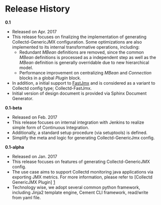 Release History
===============
**0.1**
- Released on Apr. 2017
- This release focuses on finalizing the implementation of generating Collectd-GenericJMX 
configuration. Some optimizations are also implemented to its internal transformative operations,
 including:
    * Redundant *MBean* definitions are removed, since the common *MBean* definitions is 
    processed as a independent step as well as the *MBean* definition is generally overridable due to 
    new hierarchical model.
    * Performance improvement on centralizing *MBean* and *Connection* blocks in a global *Plugin* 
    block. 
- In addition, a initial support to [FastJmx][2] and is considered as a variant to Collectd config 
type; Collectd-FastJmx. 
- Initial version of design document is provided via Sphinx Document Generator.


**0.1-beta**
- Released on Feb. 2017
- This release focuses on internal integration with Jenkins to realize simple form of Continuous 
Integration. 
- Additionally, a standard setup procedure (via setuptools) is defined.
- Simplify the meta and logic for generating Collectd-GenericJmx config. 

**0.1-alpha**
- Released on Jan. 2017
- This release focuses on features of generating Collectd-GenericJMX config.
- The use case aims to support Collectd monitoring java applications via exporting JMX metrics. For more information, please refer to [Collectd GenericJMX Plugin] [1]
- Technology wise, we adopt several common python framework, including Jinja2 template engine, Cement CLI framework, read/write from yaml file.

[1]: https://collectd.org/wiki/index.php/Plugin:GenericJMX
[2]: https://github.com/egineering-llc/collectd-fast-jmx
